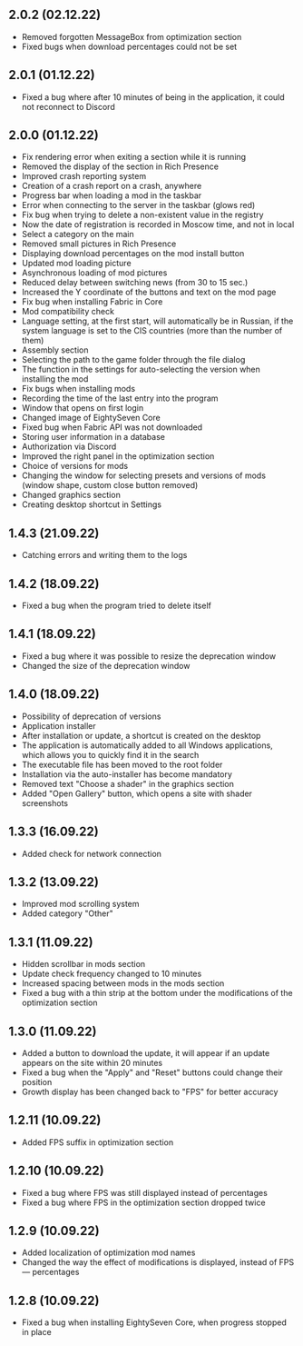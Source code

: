 ## 2.0.2 (02.12.22)

- Removed forgotten MessageBox from optimization section
- Fixed bugs when download percentages could not be set

## 2.0.1 (01.12.22)

- Fixed a bug where after 10 minutes of being in the application, it could not reconnect to Discord

## 2.0.0 (01.12.22)

- Fix rendering error when exiting a section while it is running
- Removed the display of the section in Rich Presence
- Improved crash reporting system
- Creation of a crash report on a crash, anywhere
- Progress bar when loading a mod in the taskbar
- Error when connecting to the server in the taskbar (glows red)
- Fix bug when trying to delete a non-existent value in the registry
- Now the date of registration is recorded in Moscow time, and not in local
- Select a category on the main
- Removed small pictures in Rich Presence
- Displaying download percentages on the mod install button
- Updated mod loading picture
- Asynchronous loading of mod pictures
- Reduced delay between switching news (from 30 to 15 sec.)
- Increased the Y coordinate of the buttons and text on the mod page
- Fix bug when installing Fabric in Core
- Mod compatibility check
- Language setting, at the first start, will automatically be in Russian, if the system language is set to the CIS countries (more than the number of them)
- Assembly section
- Selecting the path to the game folder through the file dialog
- The function in the settings for auto-selecting the version when installing the mod
- Fix bugs when installing mods
- Recording the time of the last entry into the program
- Window that opens on first login
- Changed image of EightySeven Core
- Fixed bug when Fabric API was not downloaded
- Storing user information in a database
- Authorization via Discord
- Improved the right panel in the optimization section
- Choice of versions for mods
- Changing the window for selecting presets and versions of mods (window shape, custom close button removed)
- Changed graphics section
- Creating desktop shortcut in Settings

## 1.4.3 (21.09.22)

- Catching errors and writing them to the logs

## 1.4.2 (18.09.22)

- Fixed a bug when the program tried to delete itself

## 1.4.1 (18.09.22)

- Fixed a bug where it was possible to resize the deprecation window
- Changed the size of the deprecation window

## 1.4.0 (18.09.22)

- Possibility of deprecation of versions
- Application installer
- After installation or update, a shortcut is created on the desktop
- The application is automatically added to all Windows applications, which allows you to quickly find it in the search
- The executable file has been moved to the root folder
- Installation via the auto-installer has become mandatory
- Removed text "Choose a shader" in the graphics section
- Added "Open Gallery" button, which opens a site with shader screenshots

## 1.3.3 (16.09.22)

- Added check for network connection

## 1.3.2 (13.09.22)

- Improved mod scrolling system
- Added category "Other"

## 1.3.1 (11.09.22)

- Hidden scrollbar in mods section
- Update check frequency changed to 10 minutes
- Increased spacing between mods in the mods section
- Fixed a bug with a thin strip at the bottom under the modifications of the optimization section

## 1.3.0 (11.09.22)

- Added a button to download the update, it will appear if an update appears on the site within 20 minutes
- Fixed a bug when the "Apply" and "Reset" buttons could change their position
- Growth display has been changed back to "FPS" for better accuracy

## 1.2.11 (10.09.22)

- Added FPS suffix in optimization section

## 1.2.10 (10.09.22)

- Fixed a bug where FPS was still displayed instead of percentages
- Fixed a bug where FPS in the optimization section dropped twice

## 1.2.9 (10.09.22)

- Added localization of optimization mod names
- Changed the way the effect of modifications is displayed, instead of FPS — percentages

## 1.2.8 (10.09.22)

- Fixed a bug when installing EightySeven Core, when progress stopped in place
